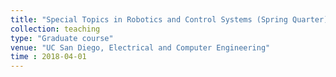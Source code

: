 ```yaml
---
title: "Special Topics in Robotics and Control Systems (Spring Quarter)"
collection: teaching
type: "Graduate course"
venue: "UC San Diego, Electrical and Computer Engineering"
time : 2018-04-01
---
```


